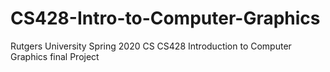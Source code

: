 # CS428-Intro-to-Computer-Graphics
Rutgers University Spring 2020 CS CS428 Introduction to Computer Graphics final Project
